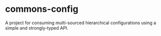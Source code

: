 # commons-config
A project for consuming multi-sourced hierarchical configurations using a simple and strongly-typed API.
